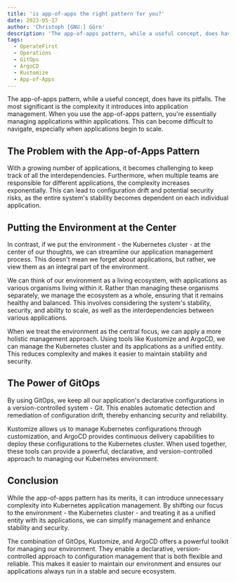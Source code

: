 ```yaml
---
title: 'is app-of-apps the right pattern for you?'
date: 2023-05-17 
author: 'Christoph [GNU:] Görn' 
description: 'The app-of-apps pattern, while a useful concept, does have its pitfalls. The most significant is the complexity it introduces into application management.'
tags:
  - OperateFirst
  - Operations
  - GitOps
  - ArgoCD
  - Kustomize
  - App-of-Apps
---
```


The app-of-apps pattern, while a useful concept, does have its pitfalls. The most significant is the complexity it
introduces into application management. When you use the app-of-apps pattern, you're essentially managing applications
within applications. This can become difficult to navigate, especially when applications begin to scale.

## The Problem with the App-of-Apps Pattern

With a growing number of applications, it becomes challenging to keep track of all the interdependencies. Furthermore,
when multiple teams are responsible for different applications, the complexity increases exponentially. This can lead
to configuration drift and potential security risks, as the entire system's stability becomes dependent on each
individual application.

## Putting the Environment at the Center

In contrast, if we put the environment - the Kubernetes cluster - at the center of our thoughts, we can streamline our
application management process. This doesn't mean we forget about applications, but rather, we view them as an integral
part of the environment.

We can think of our environment as a living ecosystem, with applications as various organisms living within it. Rather
than managing these organisms separately, we manage the ecosystem as a whole, ensuring that it remains healthy and
balanced. This involves considering the system's stability, security, and ability to scale, as well as the
interdependencies between various applications.

When we treat the environment as the central focus, we can apply a more holistic management approach. Using tools like
Kustomize and ArgoCD, we can manage the Kubernetes cluster and its applications as a unified entity. This reduces
complexity and makes it easier to maintain stability and security.

## The Power of GitOps

By using GitOps, we keep all our application's declarative configurations in a version-controlled system - Git. This
enables automatic detection and remediation of configuration drift, thereby enhancing security and reliability.

Kustomize allows us to manage Kubernetes configurations through customization, and ArgoCD provides continuous delivery
capabilities to deploy these configurations to the Kubernetes cluster. When used together, these tools can provide a
powerful, declarative, and version-controlled approach to managing our Kubernetes environment.

## Conclusion

While the app-of-apps pattern has its merits, it can introduce unnecessary complexity into Kubernetes application
management. By shifting our focus to the environment - the Kubernetes cluster - and treating it as a unified entity
with its applications, we can simplify management and enhance stability and security.

The combination of GitOps, Kustomize, and ArgoCD offers a powerful toolkit for managing our environment. They enable a
declarative, version-controlled approach to configuration management that is both flexible and reliable. This makes it
easier to maintain our environment and ensures our applications always run in a stable and secure ecosystem.
